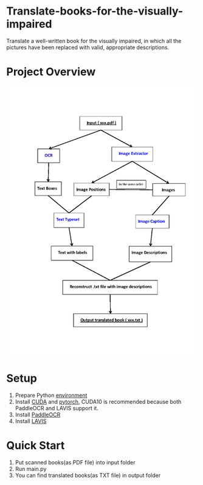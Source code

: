 # Translate-books-for-the-visually-impaired
Translate a well-written book for the visually impaired, in which all the pictures have been replaced with valid, appropriate descriptions.

# Project Overview
![image](https://github.com/HerocatUED/Translate-books-for-the-visually-impaired/blob/mater/Overview.png)

# Setup
1. Prepare Python [environment](https://github.com/PaddlePaddle/PaddleOCR/blob/release/2.6/doc/doc_ch/environment.md)
2. Install [CUDA](https://docs.nvidia.com/cuda/cuda-installation-guide-microsoft-windows/index.html) and [pytorch](https://pytorch.org/get-started/locally/), CUDA10 is recommended because both PaddleOCR and LAVIS support it.
3. Install [PaddleOCR](https://github.com/PaddlePaddle/PaddleOCR/blob/release/2.6/doc/doc_ch/quickstart.md)
4. Install [LAVIS](https://github.com/salesforce/LAVIS#installation)

# Quick Start
1. Put scanned books(as PDF file) into input folder
2. Run main.py
3. You can find translated books(as TXT file) in output folder 
